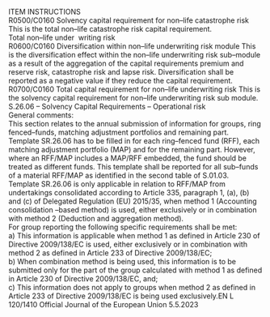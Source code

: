  
ITEM  INSTRUCTIONS  
R0500/C0160  Solvency capital 
requirement for non–life 
catastrophe risk  This is the total non–life catastrophe risk capital requirement.  
Total non–life under ­
writing risk  
R0600/C0160  Diversification within 
non–life underwriting 
risk module  This is the diversification effect within the non–life underwriting risk sub–module 
as a result of the aggregation of the capital requirements premium and reserve 
risk, catastrophe risk and lapse risk. 
Diversification shall be reported as a negative value if they reduce the capital 
requirement.  
R0700/C0160  Total capital requirement 
for non–life underwriting 
risk  This is the solvency capital requirement for non–life underwriting risk sub 
module.  
S.26.06 – Solvency Capital Requirements – Operational risk  
General comments:  
This section relates to the annual submission of information for groups, ring fenced–funds, matching adjustment 
portfolios and remaining part.  
Template SR.26.06 has to be filled in for each ring–fenced fund (RFF), each matching adjustment portfolio (MAP) and 
for the remaining part. However, where an RFF/MAP includes a MAP/RFF embedded, the fund should be treated as 
different funds. This template shall be reported for all sub–funds of a material RFF/MAP as identified in the second table 
of S.01.03.  
Template SR.26.06 is only applicable in relation to RFF/MAP from undertakings consolidated according to Article 335, 
paragraph 1, (a), (b) and (c) of Delegated Regulation (EU) 2015/35, when method 1 (Accounting consolidation –based 
method) is used, either exclusively or in combination with method 2 (Deduction and aggregation method).  
For group reporting the following specific requirements shall be met:  
a) This information is applicable when method 1 as defined in Article 230 of Directive 2009/138/EC is used, either 
exclusively or in combination with method 2 as defined in Article 233 of Directive 2009/138/EC;  
b) When combination method is being used, this information is to be submitted only for the part of the group 
calculated with method 1 as defined in Article 230 of Directive 2009/138/EC, and;  
c) This information does not apply to groups when method 2 as defined in Article 233 of Directive 2009/138/EC is 
being used exclusively.EN  L 120/1410 Official Journal of the European Union 5.5.2023